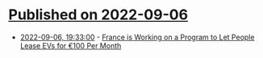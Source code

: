 # [Published on 2022-09-06](index.md)

* [2022-09-06, 19:33:00](https://soylentnews.org/article.pl?sid=22/09/05/0414228&from=rss) - [France is Working on a Program to Let People Lease EVs for €100 Per Month](https://soylentnews.org/article.pl?sid=22/09/05/0414228&from=rss)
